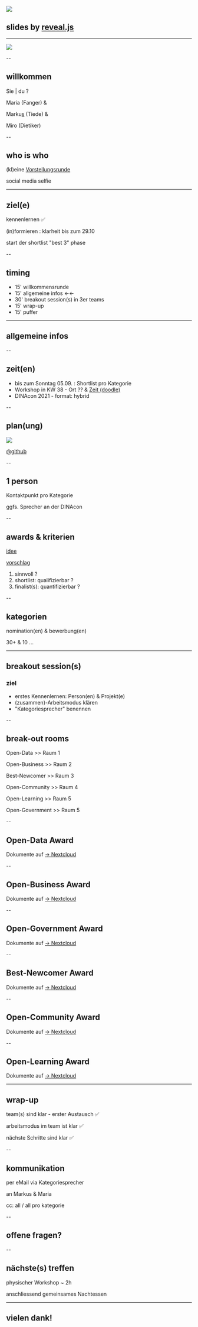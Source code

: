 
![](http://api.qrserver.com/v1/create-qr-code/?data=https%3A%2F%2Fgithub.com%2Fdinacon%2Fawards%2Fblob%2Fmaster%2F2020%2Fslides%2Fkickoff%2FPITCHME.md&ecc=L)

## slides by [reveal.js](https://revealjs.com)

---

![](https://upload.wikimedia.org/wikipedia/commons/f/ff/DINAcon_Logo_rgb_RZ.svg)

--

## willkommen

Sie | du ?

Maria (Fanger) & 

Marku[s](https://www.mtiede.de) (Tiede) & 

Miro (Dietiker)

--

## who is who

(kl)eine [Vorstellungsrunde](https://github.com/DINAcon/awards/tree/master/2021#jury)

social media selfie

---

## ziel(e)

kennenlernen ✅

(in)formieren : klarheit bis zum 29.10

start der shortlist "best 3" phase

--

## timing

 - 15' willkommensrunde
 - 15' allgemeine infos ←←
 - 30' breakout session(s) in 3er teams
 - 15' wrap-up
 - 15' puffer

---

## allgemeine infos

--

## zeit(en)
 - bis zum Sonntag 05.09. : Shortlist pro Kategorie
 - Workshop in KW 38 - Ort ?? & [Zeit (doodle)](https://doodle.com/poll/5vcmyia7d83a73q8?utm_source=poll&utm_medium=link)
 - DINAcon 2021 - format: hybrid

-- 

## plan(ung)

![](http://www.plantuml.com/plantuml/proxy?src=https://raw.github.com/DINAcon/awards/master/2021/timing.puml)

[@github](https://github.com/DINAcon/awards/projects/3)

--

## 1 person

Kontaktpunkt pro Kategorie

ggfs. Sprecher an der DINAcon

-- 

## awards & kriterien

[idee](https://awards.dinacon.ch/vergangene-awards/)

[vorschlag](https://github.com/DINAcon/awards/blob/master/criteria.adoc#bewertung)

 1. sinnvoll ?
 2. shortlist: qualifizierbar ?
 3. finalist(s): quantifizierbar ?

-- 

## kategorien

nomination(en) & bewerbung(en) 

30+ & 10 ...

--- 

## breakout session(s)
### ziel

- erstes Kennenlernen: Person(en) & Projekt(e)
- (zusammen)-Arbeitsmodus klären
- "Kategoriesprecher" benennen

-- 

## break-out rooms

Open-Data >> Raum 1 

Open-Business >> Raum 2 

Best-Newcomer >> Raum 3 

Open-Community >> Raum 4 

Open-Learning >> Raum 5 

Open-Government >> Raum 5 

-- 

## Open-Data Award

Dokumente auf [→ Nextcloud](https://nextcloud.fdn-tools.inf.unibe.ch/index.php/s/ftdKZHjQQ52AQkQ)

-- 

## Open-Business Award

Dokumente auf [→ Nextcloud](https://nextcloud.fdn-tools.inf.unibe.ch/index.php/s/EtmrTCGCwxB3EW8)

-- 

## Open-Government Award

Dokumente auf [→ Nextcloud](https://nextcloud.fdn-tools.inf.unibe.ch/index.php/s/T9Xwg869zsXLa9R)

-- 

## Best-Newcomer Award

Dokumente auf [→ Nextcloud](https://nextcloud.fdn-tools.inf.unibe.ch/index.php/s/foKZnRCDHHXtJ4m)

-- 

## Open-Community Award

Dokumente auf [→ Nextcloud](https://nextcloud.fdn-tools.inf.unibe.ch/index.php/s/2c2rSjHiJ97ESHt)

-- 

## Open-Learning Award

Dokumente auf [→ Nextcloud](https://nextcloud.fdn-tools.inf.unibe.ch/index.php/s/JHqjM4rnbWxjDSA)

--- 

## wrap-up

team(s) sind klar - erster Austausch ✅

arbeitsmodus im team ist klar ✅

nächste Schritte sind klar ✅

--

## kommunikation

per eMail via Kategoriesprecher

an Markus & Maria

cc: all / all pro kategorie

--

## offene fragen?

--

## nächste(s) treffen

physischer Workshop ~ 2h

anschliessend gemeinsames Nachtessen

---

## vielen dank!
